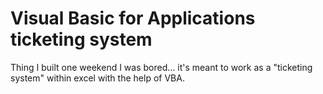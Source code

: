 # Visual Basic for Applications ticketing system
Thing I built one weekend I was bored... it's meant to work as a "ticketing system" within excel with the help of VBA.
